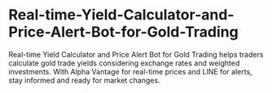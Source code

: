 # Real-time-Yield-Calculator-and-Price-Alert-Bot-for-Gold-Trading
Real-time Yield Calculator and Price Alert Bot for Gold Trading helps traders calculate gold trade yields considering exchange rates and weighted investments. With Alpha Vantage for real-time prices and LINE for alerts, stay informed and ready for market changes.
